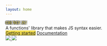 ```yaml
---
layout: home
---
```


<div class='fixed w-screen h-screen top-0 left-0 flex flex-col items-center justify-center'>
  <div class='mb-16'>
    <div class='text-6xl flex items-start justify-center space-x-4'>
      <span class='yellow-js-text font-bold'>OH NO! JS!</span><Badge type="info" text="alpha" /></div>
    <div class='text-xl text-center'> A functions' library that makes JS syntax easier.</div>
  </div>

  <div class='mb-16 flex space-x-2'>
    <a href='./guide/' class='rounded-full block px-4 py-2 bg-yellow-js text-xl'>Getting started</a>
    <a href='./documentation/' class='rounded-full block px-4 py-2 border text-xl'>Documentation</a>
  </div>

  <div class='flex space-x-6 items-center'>
    <a href='https://github.com/dmrompav/oh-no-js' target='_blank'>
      <img class='w-12' src='/github.svg' />
    </a>
    <a href='https://www.npmjs.com/package/oh-no-js' target='_blank'>
      <img class='w-12' src='/npm.svg' />
    </a>
  </div>
</div>

<style>
@import url('https://fonts.googleapis.com/css2?family=Bangers&display=swap');

.VPImage.logo {
  transform: scale(2);
}

.yellow-js-text {
  font-family: 'Bangers', cursive;
  color: #F0DB4F;
  text-shadow:
    -2px -2px 0 #323330,
    2px -2px 0 #323330,
    -2px 2px 0 #323330,
    2px 2px 0 #323330;
}

.bg-yellow-js {
  background-color: #F0DB4F;
}
</style>
